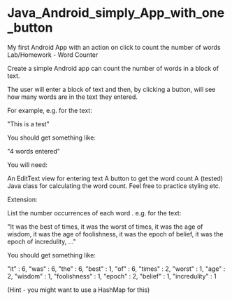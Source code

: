 # Java_Android_simply_App_with_one_button
My first Android App with an action on click to count the number of words
Lab/Homework - Word Counter

Create a simple Android app can count the number of words in a block of text.

The user will enter a block of text and then, by clicking a button, will see how many words are in the text they entered.

For example, e.g. for the text:

"This is a test"

You should get something like:

"4 words entered"

You will need:

An EditText view for entering text
A button to get the word count
A (tested) Java class for calculating the word count.
Feel free to practice styling etc.

Extension:

List the number occurrences of each word . e.g. for the text:

"It was the best of times, it was the worst of times, it was the age of wisdom, it was the age of foolishness, it was the epoch of belief, it was the epoch of incredulity, …"

You should get something like:

"it" : 6, "was" : 6, "the" : 6, "best" : 1, "of" : 6, "times" : 2, "worst" : 1, "age" : 2, "wisdom" : 1, "foolishness" : 1, "epoch" : 2, "belief" : 1, "incredulity" : 1

(Hint - you might want to use a HashMap for this)
